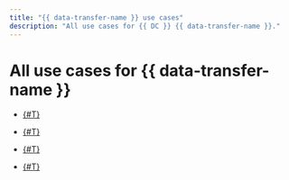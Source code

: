 ```yaml
---
title: "{{ data-transfer-name }} use cases"
description: "All use cases for {{ DC }} {{ data-transfer-name }}."
---
```


# All use cases for {{ data-transfer-name }}

* [{#T}](data-migration.md)

* [{#T}](data-warehousing.md)

* [{#T}](event-driven-updates.md)

* [{#T}](log-delivery.md)
